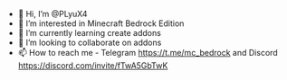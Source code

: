 - 👋 Hi, I’m @PLyuX4
- 👀 I’m interested in Minecraft Bedrock Edition
- 🌱 I’m currently learning create addons
- 💞️ I’m looking to collaborate on addons
- 📫 How to reach me - Telegram https://t.me/mc_bedrock and Discord https://discord.com/invite/fTwA5GbTwK

